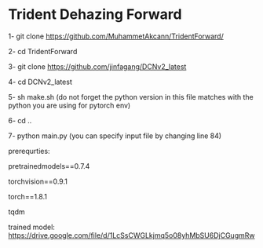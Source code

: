 # Trident Dehazing Forward

1- git clone https://github.com/MuhammetAkcann/TridentForward/

2- cd TridentForward

3- git clone https://github.com/jinfagang/DCNv2_latest 

4- cd DCNv2_latest 

5- sh make.sh (do not forget the python version in this file matches with the python you are using for pytorch env)

6- cd ..

7- python main.py (you can specify input file by changing line 84)

prerequrties:

pretrainedmodels==0.7.4

torchvision==0.9.1

torch==1.8.1

tqdm

trained model: https://drive.google.com/file/d/1LcSsCWGLkjmq5o08yhMbSU6DjCGugmRw
